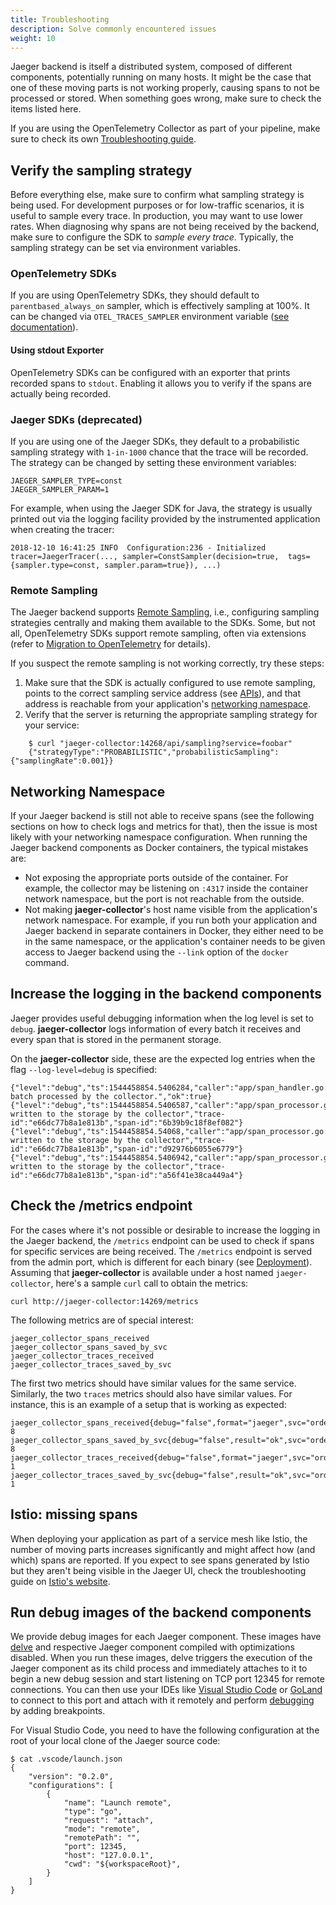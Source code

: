 ```yaml
---
title: Troubleshooting
description: Solve commonly encountered issues
weight: 10
---
```


Jaeger backend is itself a distributed system, composed of different components, potentially running on many hosts. It might be the case that one of these moving parts is not working properly, causing spans to not be processed or stored. When something goes wrong, make sure to check the items listed here.

If you are using the OpenTelemetry Collector as part of your pipeline, make sure to check its own [Troubleshooting guide](https://opentelemetry.io/docs/collector/troubleshooting/).

## Verify the sampling strategy

Before everything else, make sure to confirm what sampling strategy is being used. For development purposes or for low-traffic scenarios, it is useful to sample every trace. In production, you may want to use lower rates. When diagnosing why spans are not being received by the backend, make sure to configure the SDK to _sample every trace_. Typically, the sampling strategy can be set via environment variables.

### OpenTelemetry SDKs

If you are using OpenTelemetry SDKs, they should default to `parentbased_always_on` sampler, which is effectively sampling at 100%. It can be changed via `OTEL_TRACES_SAMPLER` environment variable ([see documentation](https://github.com/open-telemetry/opentelemetry-specification/blob/main/specification/configuration/sdk-environment-variables.md)).

#### Using stdout Exporter

OpenTelemetry SDKs can be configured with an exporter that prints recorded spans to `stdout`. Enabling it allows you to verify if the spans are actually being recorded.

### Jaeger SDKs (deprecated)

If you are using one of the Jaeger SDKs, they default to a probabilistic sampling strategy with `1-in-1000` chance that the trace will be recorded. The strategy can be changed by setting these environment variables:

```
JAEGER_SAMPLER_TYPE=const
JAEGER_SAMPLER_PARAM=1
```

For example, when using the Jaeger SDK for Java, the strategy is usually printed out via the logging facility provided by the instrumented application when creating the tracer:

    2018-12-10 16:41:25 INFO  Configuration:236 - Initialized  tracer=JaegerTracer(..., sampler=ConstSampler(decision=true,  tags={sampler.type=const, sampler.param=true}), ...)

### Remote Sampling

The Jaeger backend supports [Remote Sampling](../architecture/sampling/#remote-sampling), i.e., configuring sampling strategies centrally and making them available to the SDKs. Some, but not all, OpenTelemetry SDKs support remote sampling, often via extensions (refer to [Migration to OpenTelemetry](/sdk-migration/#migration-to-opentelemetry) for details).

If you suspect the remote sampling is not working correctly, try these steps:

1. Make sure that the SDK is actually configured to use remote sampling, points to the correct sampling service address (see [APIs](../architecture/apis/#remote-sampling-configuration-stable)), and that address is reachable from your application's [networking namespace](#networking-namespace).
1. Verify that the server is returning the appropriate sampling strategy for your service:
```
    $ curl "jaeger-collector:14268/api/sampling?service=foobar"
    {"strategyType":"PROBABILISTIC","probabilisticSampling":{"samplingRate":0.001}}
```

## Networking Namespace

If your Jaeger backend is still not able to receive spans (see the following sections on how to check logs and metrics for that), then the issue is most likely with your networking namespace configuration. When running the Jaeger backend components as Docker containers, the typical mistakes are:

  * Not exposing the appropriate ports outside of the container. For example, the collector may be listening on `:4317` inside the container network namespace, but the port is not reachable from the outside.
  * Not making **jaeger-collector**'s host name visible from the application's network namespace. For example, if you run both your application and Jaeger backend in separate containers in Docker, they either need to be in the same namespace, or the application's container needs to be given access to Jaeger backend using the `--link` option of the `docker` command.

## Increase the logging in the backend components

Jaeger provides useful debugging information when the log level is set to `debug`. **jaeger-collector** logs information of every batch it receives and every span that is stored in the permanent storage.

On the **jaeger-collector** side, these are the expected log entries when the flag `--log-level=debug` is specified:

    {"level":"debug","ts":1544458854.5406284,"caller":"app/span_handler.go:90","msg":"Span batch processed by the collector.","ok":true}
    {"level":"debug","ts":1544458854.5406587,"caller":"app/span_processor.go:105","msg":"Span written to the storage by the collector","trace-id":"e66dc77b8a1e813b","span-id":"6b39b9c18f8ef082"}
    {"level":"debug","ts":1544458854.54068,"caller":"app/span_processor.go:105","msg":"Span written to the storage by the collector","trace-id":"e66dc77b8a1e813b","span-id":"d92976b6055e6779"}
    {"level":"debug","ts":1544458854.5406942,"caller":"app/span_processor.go:105","msg":"Span written to the storage by the collector","trace-id":"e66dc77b8a1e813b","span-id":"a56f41e38ca449a4"}

## Check the /metrics endpoint

For the cases where it's not possible or desirable to increase the logging in the Jaeger backend, the `/metrics` endpoint can be used to check if spans for specific services are being received. The `/metrics` endpoint is served from the admin port, which is different for each binary (see [Deployment](../deployment/)). Assuming that **jaeger-collector** is available under a host named `jaeger-collector`, here's a sample `curl` call to obtain the metrics:

    curl http://jaeger-collector:14269/metrics

The following metrics are of special interest:

    jaeger_collector_spans_received
    jaeger_collector_spans_saved_by_svc
    jaeger_collector_traces_received
    jaeger_collector_traces_saved_by_svc

The first two metrics should have similar values for the same service. Similarly, the two `traces` metrics should also have similar values. For instance, this is an example of a setup that is working as expected:

    jaeger_collector_spans_received{debug="false",format="jaeger",svc="order"} 8
    jaeger_collector_spans_saved_by_svc{debug="false",result="ok",svc="order"} 8
    jaeger_collector_traces_received{debug="false",format="jaeger",svc="order"} 1
    jaeger_collector_traces_saved_by_svc{debug="false",result="ok",svc="order"} 1

## Istio: missing spans

When deploying your application as part of a service mesh like Istio, the number of moving parts increases significantly and might affect how (and which) spans are reported. If you expect to see spans generated by Istio but they aren't being visible in the Jaeger UI, check the troubleshooting guide on [Istio's website](https://istio.io/faq/distributed-tracing/#no-tracing).

## Run debug images of the backend components

We provide debug images for each Jaeger component. These images have [delve](https://github.com/go-delve/delve) and respective Jaeger component compiled with optimizations disabled. When you run these images, delve triggers the execution of the Jaeger component as its child process and immediately attaches to it to begin a new debug session and start listening on TCP port 12345 for remote connections. You can then use your IDEs like [Visual Studio Code](https://code.visualstudio.com/) or [GoLand](https://www.jetbrains.com/go/) to connect to this port and attach with it remotely and perform [debugging](https://golangforall.com/en/post/go-docker-delve-remote-debug.html) by adding breakpoints.

For Visual Studio Code, you need to have the following configuration at the root of your local clone of the Jaeger source code:

    $ cat .vscode/launch.json
    {
        "version": "0.2.0",
        "configurations": [
            {
                "name": "Launch remote",
                "type": "go",
                "request": "attach",
                "mode": "remote",
                "remotePath": "",
                "port": 12345,
                "host": "127.0.0.1",
                "cwd": "${workspaceRoot}",
            }
        ]
    }
